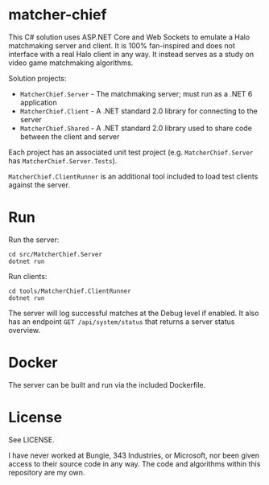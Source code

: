 # matcher-chief

This C# solution uses ASP.NET Core and Web Sockets to emulate a Halo matchmaking server and client. It is 100% fan-inspired and does not interface with a real Halo client in any way. It instead serves as a study on video game matchmaking algorithms.

Solution projects:
 - `MatcherChief.Server` - The matchmaking server; must run as a .NET 6 application
 - `MatcherChief.Client` - A .NET standard 2.0 library for connecting to the server
 - `MatcherChief.Shared` - A .NET standard 2.0 library used to share code between the client and server

Each project has an associated unit test project (e.g. `MatcherChief.Server` has `MatcherChief.Server.Tests`).

`MatcherChief.ClientRunner` is an additional tool included to load test clients against the server.

# Run

Run the server:
```
cd src/MatcherChief.Server
dotnet run
```

Run clients:
```
cd tools/MatcherChief.ClientRunner
dotnet run
```

The server will log successful matches at the Debug level if enabled. It also has an endpoint `GET /api/system/status` that returns a server status overview.

# Docker

The server can be built and run via the included Dockerfile.

# License

See LICENSE.

I have never worked at Bungie, 343 Industries, or Microsoft, nor been given access to their source code in any way. The code and algorithms within this repository are my own.